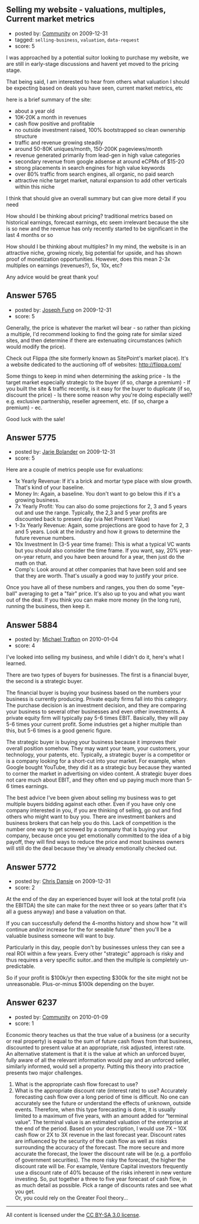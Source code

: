 ## Selling my website - valuations, multiples, Current market metrics

- posted by: [Community](https://stackexchange.com/users/-1/-1-community) on 2009-12-31
- tagged: `selling-business`, `valuation`, `data-request`
- score: 5

I was approached by a potential suitor looking to purchase my website, we are still in early-stage discussions and havent yet moved to the pricing stage. 

That being said, I am interested to hear from others what valuation I should be expecting based on deals you have seen, current market metrics, etc

here is a brief summary of the site:
- about a year old
- 10K-20K a month in revenues
- cash flow positive and profitable
- no outside investment raised, 100% bootstrapped so clean ownership structure
- traffic and revenue growing steadily
- around 50-80K uniques/month, 150-200K pageviews/month
- revenue generated primarily from lead-gen in high value categories
- secondary revenue from google adsense at around eCPMs of $15-20
- strong placements in search engines for high value keywords
- over 80% traffic from search engines, all organic, no paid search
- attractive niche target market, natural expansion to add other verticals within this niche

I think that should give an overall summary but can give more detail if you need

How should I be thinking about pricing? 
traditional metrics based on historical earnings, forecast earnings, etc seem irrelevant because the site is so new and the revenue has only recently started to be significant in the last 4 months or so

How should I be thinking about multiples?
In my mind, the website is in an attractive niche, growing nicely, big potential for upside, and has shown proof of monetization opportunities. However, does this mean 2-3x multiples on earnings (revenues?), 5x, 10x, etc?

Any advice would be great thank you!


## Answer 5765

- posted by: [Joseph Fung](https://stackexchange.com/users/-1/1669-joseph-fung) on 2009-12-31
- score: 5

<p>Generally, the price is whatever the market wil bear - so rather than picking a multiple, I'd recommend looking to find the going rate for similar sized sites, and then determine if there are extenuating circumstances (which would modify the price).</p>

<p>Check out Flippa (the site formerly known as SitePoint's market place). It's a website dedicated to the auctioning off of websites: <a href="http://flippa.com/" rel="nofollow">http://flippa.com/</a></p>

<p>Some things to keep in mind when determining the asking price
 - Is the target market especially strategic to the buyer (if so, charge a premium)
 - If you built the site &amp; traffic recently, is it easy for the buyer to duplicate (if so, discount the price)
 - Is there some reason why you're doing especially well? e.g. exclusive partnership, reseller agreement, etc. (if so, charge a premium)
 - ec.</p>

<p>Good luck with the sale!</p>



## Answer 5775

- posted by: [Jarie Bolander](https://stackexchange.com/users/-1/585-jarie-bolander) on 2009-12-31
- score: 5

Here are a couple of metrics people use for evaluations:

 - 1x Yearly Revenue: If it's a brick and mortar type place with slow growth. That's kind of your baseline.
 - Money In: Again, a baseline. You don't want to go below this if it's a growing business.
 - 7x Yearly Profit: You can also do some projections for 2, 3 and 5 years out and use the range. Typically, the 2,3 and 5 year profits are discounted back to present day (via Net Present Value)
 - 1-3x Yearly Revenue: Again, some projections are good to have for 2, 3 and 5 years. Look at the industry and how it grows to determine the future revenue numbers.
 - 10x Investment In (3-5 year time frame): This is what a typical VC wants but you should also consider the time frame. If you want, say, 20% year-on-year return, and you have been around for a year, then just do the math on that.
 - Comp's: Look around at other companies that have been sold and see that they are worth. That's usually a good way to justify your price.

Once you have all of these numbers and ranges, you then do some "eye-ball" averaging to get a "fair" price. It's also up to you and what you want out of the deal. If you think you can make more money (in the long run), running the business, then keep it.




## Answer 5884

- posted by: [Michael Trafton](https://stackexchange.com/users/-1/19-michael-trafton) on 2010-01-04
- score: 4

I've looked into selling my business, and while I didn't do it, here's what I learned. 

There are two types of buyers for businesses. The first is a financial buyer, the second is a strategic buyer. 

The financial buyer is buying your business based on the numbers your business is currently producing. Private equity firms fall into this category. The purchase decision is an investment decision, and they are comparing your business to several other businesses and even other investments. A private equity firm will typically pay 5-6 times EBIT. Basically, they will pay 5-6 times your current profit. Some industries get a higher multiple than this, but 5-6 times is a good generic figure.

The strategic buyer is buying your business because it improves their overall position somehow. They may want your team, your customers, your technology, your patents, etc. Typically, a strategic buyer is a competitor or is a company looking for a short-cut into your market. For example, when Google bought YouTube, they did it as a strategic buy because they wanted to corner the market in advertising on video content. A strategic buyer does not care much about EBIT, and they often end up paying much more than 5-6 times earnings.

The best advice I've been given about selling my business was to get multiple buyers bidding against each other. Even if you have only one company interested in you, if you are thinking of selling, go out and find others who might want to buy you. There are investment bankers and business brokers that can help you do this. Lack of competition is the number one way to get screwed by a company that is buying your company, because once you get emotionally committed to the idea of a big payoff, they will find ways to reduce the price and most business owners will still do the deal because they've already emotionally checked out. 





## Answer 5772

- posted by: [Chris Dansie](https://stackexchange.com/users/-1/2053-chris-dansie) on 2009-12-31
- score: 2

At the end of the day an experienced buyer will look at the total profit (via the EBITDA) the site can make for the next three or so years (after that it's all a guess anyway) and base a valuation on that.

If you can successfully defend the 4-months history and show how "it will continue and/or increase for the for seeable future" then you'll be a valuable business someone will want to buy.

Particularly in this day, people don't by businesses unless they can see a real ROI within a few years. Every other "strategic" approach is risky and thus requires a very specific suitor..and then the multiple is completely un-predictable.

So if your profit is $100k/yr then expecting $300k for the site might not be unreasonable. Plus-or-minus $100k depending on the buyer.




## Answer 6237

- posted by: [Community](https://stackexchange.com/users/-1/-1-community) on 2010-01-09
- score: 1

Economic theory teaches us that the true value of a business (or a security or real property) is equal to the sum of future cash flows from that business, discounted to present value at an appropriate, risk adjusted, interest rate.
An alternative statement is that it is the value at which an unforced buyer, fully aware of all the relevant information would pay and an unforced seller, similarly informed, would sell a property. 
Putting this theory into practice presents two major challenges.
1. What is the appropriate cash flow forecast to use?
2. What is the appropriate discount rate (interest rate) to use?
Accurately forecasting cash flow over a long period of time is difficult.  No one can accurately see the future or understand the effects of unknown, outside events.  Therefore, when this type forecasting is done, it is usually limited to a maximum of five years, with an amount added for “terminal value”.  The terminal value is an estimated valuation of the enterprise at the end of the period.  Based on your description, I would use 7X – 10X cash flow or 2X to 3X revenue in the last forecast year.
Discount rates are influenced by the security of the cash flow as well as risks surrounding the accuracy of the forecast.  The more secure and more accurate the forecast, the lower the discount rate will be (e.g. a portfolio of government securities).  The more risky the forecast, the higher the discount rate will be.  For example, Venture Capital investors frequently use a discount rate of 40% because of the risks inherent in new venture investing.
So, put together a three to five year forecast of cash flow, in as much detail as possible.  Pick a range of discounts rates and see what you get.  
Or, you could rely on the Greater Fool theory…




---

All content is licensed under the [CC BY-SA 3.0 license](https://creativecommons.org/licenses/by-sa/3.0/).
